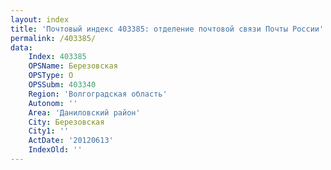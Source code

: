 ```yaml
---
layout: index
title: 'Почтовый индекс 403385: отделение почтовой связи Почты России'
permalink: /403385/
data:
    Index: 403385
    OPSName: Березовская
    OPSType: О
    OPSSubm: 403340
    Region: 'Волгоградская область'
    Autonom: ''
    Area: 'Даниловский район'
    City: Березовская
    City1: ''
    ActDate: '20120613'
    IndexOld: ''
---
```

